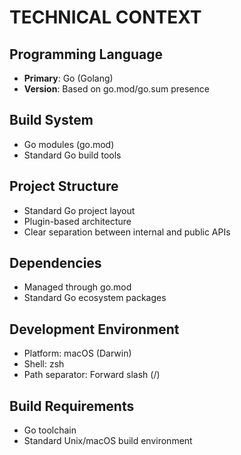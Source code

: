 # TECHNICAL CONTEXT

## Programming Language
- **Primary**: Go (Golang)
- **Version**: Based on go.mod/go.sum presence

## Build System
- Go modules (go.mod)
- Standard Go build tools

## Project Structure
- Standard Go project layout
- Plugin-based architecture
- Clear separation between internal and public APIs

## Dependencies
- Managed through go.mod
- Standard Go ecosystem packages

## Development Environment
- Platform: macOS (Darwin)
- Shell: zsh
- Path separator: Forward slash (/)

## Build Requirements
- Go toolchain
- Standard Unix/macOS build environment 